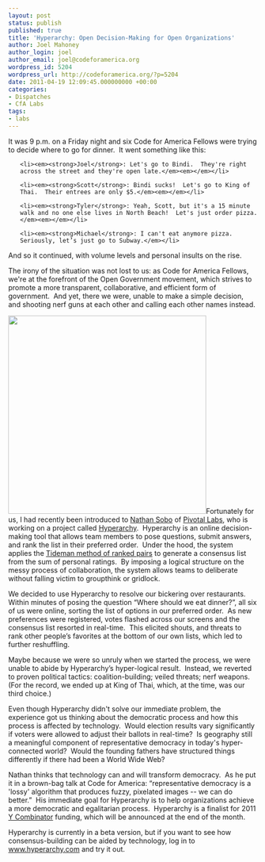 ```yaml
---
layout: post
status: publish
published: true
title: 'Hyperarchy: Open Decision-Making for Open Organizations'
author: Joel Mahoney
author_login: joel
author_email: joel@codeforamerica.org
wordpress_id: 5204
wordpress_url: http://codeforamerica.org/?p=5204
date: 2011-04-19 12:09:45.000000000 +00:00
categories:
- Dispatches
- CfA Labs
tags:
- labs
---
```

It was 9 p.m. on a Friday night and six Code for America Fellows were trying to decide where to go for dinner.  It went something like this:

<ul>

	<li><em><strong>Joel</strong>: Let's go to Bindi.  They're right across the street and they're open late.</em><em></em></li>

	<li><em><strong>Scott</strong>: Bindi sucks!  Let's go to King of Thai.  Their entrees are only $5.</em><em></em></li>

	<li><em><strong>Tyler</strong>: Yeah, Scott, but it's a 15 minute walk and no one else lives in North Beach!  Let's just order pizza.</em><em></em></li>

	<li><em><strong>Michael</strong>: I can't eat anymore pizza.  Seriously, let’s just go to Subway.</em></li>

</ul>

And so it continued, with volume levels and personal insults on the rise.

<!--more-->

The irony of the situation was not lost to us: as Code for America Fellows, we're at the forefront of the Open Government movement, which strives to promote a more transparent, collaborative, and efficient form of government.  And yet, there we were, unable to make a simple decision, and shooting nerf guns at each other and calling each other names instead.



<a href="http://codeforamerica.org/wp-content/uploads/2011/04/hyperarchy1.jpg"><img src="http://codeforamerica.org/wp-content/uploads/2011/04/hyperarchy.jpg" alt="" title="hyperarchy" width="400" class="alignright size-medium wp-image-5297" /></a>Fortunately for us, I had recently been introduced to <a href="https://github.com/nathansobo">Nathan Sobo</a> of <a href="http://pivotallabs.com/">Pivotal Labs</a>, who is working on a project called <a href="http://www.hyperarchy.com">Hyperarchy</a>.  Hyperarchy is an online decision-making tool that allows team members to pose questions, submit answers, and rank the list in their preferred order.  Under the hood, the system applies the <a href="http://en.wikipedia.org/wiki/Ranked_pairs">Tideman method of ranked pairs</a> to generate a consensus list from the sum of personal ratings.  By imposing a logical structure on the messy process of collaboration, the system allows teams to deliberate without falling victim to groupthink or gridlock.



We decided to use Hyperarchy to resolve our bickering over restaurants.  Within minutes of posing the question “Where should we eat dinner?”, all six of us were online, sorting the list of options in our preferred order.  As new preferences were registered, votes flashed across our screens and the consensus list resorted in real-time.  This elicited shouts, and threats to rank other people’s favorites at the bottom of our own lists, which led to further reshuffling.



Maybe because we were so unruly when we started the process, we were unable to abide by Hyperarchy’s hyper-logical result.  Instead, we reverted to proven political tactics: coalition-building; veiled threats; nerf weapons.  (For the record, we ended up at King of Thai, which, at the time, was our third choice.)



Even though Hyperarchy didn't solve our immediate problem, the experience got us thinking about the democratic process and how this process is affected by technology.  Would election results vary significantly if voters were allowed to adjust their ballots in real-time?  Is geography still a meaningful component of representative democracy in today's hyper-connected world?  Would the founding fathers have structured things differently if there had been a World Wide Web?



Nathan thinks that technology can and will transform democracy.  As he put it in a brown-bag talk at Code for America: “representative democracy is a 'lossy' algorithm that produces fuzzy, pixelated images -- we can do better.”  His immediate goal for Hyperarchy is to help organizations achieve a more democratic and egalitarian process.  Hyperarchy is a finalist for 2011 <a href="http://ycombinator.com">Y Combinator</a> funding, which will be announced at the end of the month.



Hyperarchy is currently in a beta version, but if you want to see how consensus-building can be aided by technology, log in to <a href="http://www.hyperarchy.com">www.hyperarchy.com</a> and try it out.
